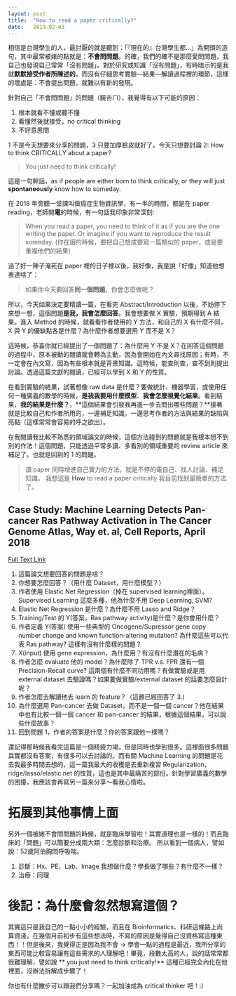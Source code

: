 ```yaml
---
layout: post
title:  "How to read a paper critically?"
date:   2019-02-03
---
```


相信是台灣學生的人，最討厭的就是聽到：「『現在的』台灣學生都...」為開頭的造句，其中最常被婊的點就是：**不會問問題**。的確，我們的確不是那麼愛問問題，我自己也發現自己常常「沒有問題」。對於研究或知識「沒有問題」，有時暗示的是我就**默默接受作者所陳述的**，而沒有仔細思考實驗—結果—解讀過程裡的環節，這樣的壞處是：不會提出問題，就難以有新的發現。

針對自己「不會問問題」的問題（饒舌ㄇ），我覺得有以下可能的原因：

1. 根本就看不懂或聽不懂
2. 看懂然後就接受，no critical thinking
3. 不好意思問

1 不是今天想要來分享的問題，3 只要加厚臉皮就好了。今天只想要討論 2: How to think CRITICALLY about a paper?

> You just need to think critically!


這是一句幹話，as if people are either born to think critically, or they will just **spontaneously** know how to someday. 

在 2018 年旁聽一堂課叫做癌症生物資訊學，有一半的時間，都是在 paper reading，老師開**電**的時候，有一句話我印象非常深刻:

> When you read a paper, you need to think of it as if you are the one writing the paper. Or imagine if you want to reproduce the result someday. (你在讀的時候，要把自己想成要寫一篇類似的 paper，或是要重複他們的結果)

過了好一陣子淹死在 paper 裡的日子裡以後，我好像，我是說「好像」知道他想表達啥了：

> 如果你今天要回答**同一個問題**，你會怎麼做呢？

所以，今天如果決定要精讀一篇，在看完 Abstract/Introduction 以後，不妨停下來想一想，這個問題**是我，我會怎麼回答**。我會想要做 X 實驗，預期得到 A 結果。進入 Method 的時候，就看看作者使用的 Y 方法，和自己的 X 有什麼不同，X 與 Y 的優缺點各是什麼？為什麼作者想要選用 Y 而不是 X？

這時候，恭喜你就已經提出了一個問題了：為什麼用 Y 不是 X？在回答這個問題的過程中，原本被動的閱讀就會轉為主動，因為會開始在內文尋找原因；有時，不一定會在內文寫，因為有些根本就是背景知識。這時候，能查則查，查不到則提出討論。透過這篇文獻的閱讀，已經可以學到 X 和 Y 的性質。

在看到實驗的結果，試著想像 raw data 是什麼？要做統計、機器學習，或使用任何一種廣義的數學的時候，**是我我要用什麼模型**、**我會怎麼視覺化結果**。看到結果，**我的結果是什麼？**，**這個結果會引發我再進一步去問出哪些問題？**接著就是比較自己和作者所用的，一邊補足知識，一邊思考作者的方法與結果的缺陷與亮點（這樣常常會容易的呼之欲出）。

在我閱讀我比較不熟悉的領域論文的時候，這個方法碰到的問題就是我根本想不到別的作法！這個問題，只能透過平常多讀、多看別的領域重要的 review article 來補足了。也就是回到的 1 的問題。

> 讀 paper 同時增進自己實力的方法，就是不停的電自己、找人討論、補足知識。
我想這是 **How** to read a paper critically 我目前找到最簡單的方法了。

## Case Study: Machine Learning Detects Pan-cancer Ras Pathway Activation in The Cancer Genome Atlas, Way et. al, Cell Reports, April 2018
[Full Text Link](https://www.cell.com/cell-reports/fulltext/S2211-1247(18)30389-9?_returnURL=https%3A%2F%2Flinkinghub.elsevier.com%2Fretrieve%2Fpii%2FS2211124718303899%3Fshowall%3Dtrue)

1. 這篇論文想要回答的問題是啥？
2. 你想要怎麼回答？（用什麼 Dataset，用什麼模型？）
3. 作者使用 Elastic Net Regression（掉在 supervised learning裡面）。Supervised Learning 這麼多種，他為什麼不用 Deep Learning, SVM?
4. Elastic Net Regression 是什麼？為什麼不用 Lasso and Ridge？
5. Training/Test 的 Y(答案，Ras pathway activity)是什麼？是你會用什麼？
6. 作者定義 Y(答案) 使用一些典型的 Oncogene/Supressor gene copy number change and known function-altering mutation? 為什麼這些可以代表 Ras pathway? 這樣有沒有什麼樣的問題？
7. X(input) 使用 gene expression，為什麼用？有沒有什麼潛在的毛病？
8. 作者怎麼 evaluate 他的 model？為什麼除了 TPR v.s. FPR 還有一個 Precision-Recall curve? 這兩個有什麼不同功用嗎？有做實驗或是用 external dataset 去驗證嗎？如果要做實驗/external dataset 的話要怎麼設計呢？
9. 作者怎麼去解讀他去 learn 的 feature？（這題已經回答了 3.)
10. 為什麼選用 Pan-cancer 去做 Dataset，而不是一個一個 cancer？他在結果中也有比較一個一個 cancer 和 pan-cancer 的結果，根據這個結果，可以說些什麼故事？
11. 回到問題 1，作者的答案是什麼？你的答案跟他一樣嗎？

還記得那時候我看完這篇是一個精疲力竭，但是同時也學到很多。這裡面很多問題其實都沒有答案，有很多可以去討論的。而有關 Machine Learning 的問題是花去我最多時間去想的，這一篇我最大的收穫是去重新複習 Regularization，ridge/lasso/elastic net 的性質，這也是其中最痛苦的部份。針對學習廣義的數學的困擾，我應該會再寫另一篇來分享～看我心情啦。

# 拓展到其他事情上面

另外一個被婊不會問問題的時候，就是臨床學習啦！其實道理也是一樣的！而且臨床的「問題」可以簡要分成兩大類：怎麼診斷和治療。
所以看到一個病人，譬如說：52歲阿伯胸悶呼吸喘。
1. 診斷：Hx、PE、Lab、Image 我想做什麼？學長做了哪些？有什麼不一樣？
2. 治療：同理

# 後記：為什麼會忽然想寫這個？
其實這只是我自己的一點小小的經驗，而且在 Bioinformatics、科研這條路上尚算資淺，在幾個月前初步有這些想法時，不寫的原因是覺得自己沒資格寫這種東西！！但是後來，我覺得正是因為我不會 → 學會一點的過程是最近，我所分享的東西可能比較容易讓有這些需求的人理解吧！畢竟，段數太高的人，說的話常常都很難理解，譬如說 ** you just need to think critically!** 這種已經完全內化在他裡面，沒辦法拆解成步驟了！

你也有什麼撇步可以跟我們分享嗎？一起加油成為 critical thinker 吧！:)







